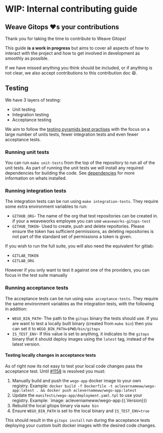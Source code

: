 # WIP: Internal contributing guide

## Weave Gitops :heart:s your contributions

Thank you for taking the time to contribute to Weave Gitops!

This guide **is a work in progress** but aims to cover all aspects of how to
interact with the project and how to get involved in development as smoothly as possible.

If we have missed anything you think should be included, or if anything is not
clear, we also accept contributions to this contribution doc :smile:.


## Testing
We have 3 layers of testing:
- Unit testing
- Integration testing
- Acceptance testing

We aim to follow the [testing pyramids best practises](https://martinfowler.com/articles/practical-test-pyramid.html)
with the focus on a large number of units tests, fewer integration tests and even fewer acceptance tests.


### Running unit tests
You can run `make unit-tests` from the top of the repository to run all of the unit tests.
As part of running the unit tests we will install any required dependencies for building
the code. See [dependencies](tools/dependencies.toml) for more information on whats installed.


### Running integration tests
The integration tests can be run using `make integration-tests`. They require some
extra environment variables to run:

- `GITHUB_ORG`- The name of the org that test repositories can be created in.
if your a weaveworks employee you can use `weaveworks-gitops-test`
- `GITHUB_TOKEN`- Used to create, push and delete repoitories. Please ensure
the token has sufficient permissions, as deleting repositories is not part
of the standard set of permissions a token is given.

If you wish to run the full suite, you will also need the equivalent for gitlab:
- `GITLAB_TOKEN`
- `GITLAB_ORG`

However if you only want to test it against one of the providers, you can focus in
the test suite manually

### Running acceptance tests
The acceptance tests can be run using `make acceptance-tests`. They require the same
environment variables as the integration tests, with the following in addition:

- `WEGO_BIN_PATH`- The path to the `gitops` binary the tests should use. If you
are want to test a locally built binary (created from `make bin`) then you can
set it to `WEGO_BIN_PATH=$PWD/bin/gitops`
- `IS_TEST_ENV`- If this value is set to anything, it indicates to the `gitops` binary
that it should deploy images using the `latest` tag, instead of the latest version.

#### Testing locally changes in acceptance tests
As of right now its not easy to test your local code changes pass the acceptance test.
Until [#1158](https://github.com/weaveworks/weave-gitops/issues/1158) is resolved you must:

1. Manually build and push the `wego-app` docker image to your own registry. Example:
`docker build -f Dockerfile -t aclevernameww/wego-app:latest . && docker push aclevernameww/wego-app:latest`
2. Update the `manifests/wego-app/deployment.yaml.tpl` to use your registry. Example:
`image: aclevernameww/wego-app:{{.Version}})
3. Rebuild the local gitops binary via `make bin`
4. Ensure `WEGO_BIN_PATH` is set to the local binary and `IS_TEST_ENV=true`

This should result in the `gitops install` run during the acceptance tests deploying your custom built docker images with
the desired code changes.

